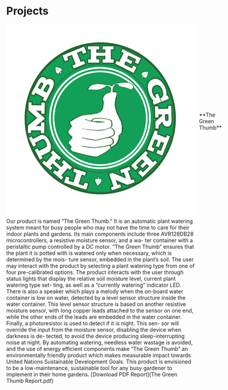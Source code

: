 # Projects

<div class="project">
  <div style="display: flex; align-items: center;">
    <img src="images/Screenshot 2023-11-12 at 11.38.37 PM.png" alt="Green Thumb Icon" class="project-icon" style="margin-right: 10px;">
    **The Green Thumb**
  </div>
  Our product is named “The Green Thumb.” It is an automatic plant watering system meant for busy people who may not have the time to care for their indoor plants and gardens. Its main components include three AVR128DB28 microcontrollers, a resistive moisture sensor, and a wa- ter container with a peristaltic pump controlled by a DC motor. “The Green Thumb” ensures that the plant it is potted with is watered only when necessary, which is determined by the mois- ture sensor, embedded in the plant’s soil. The user may interact with the product by selecting a plant watering type from one of four pre-calibrated options. The product interacts with the user through status lights that display the relative soil moisture level, current plant watering type set- ting, as well as a “currently watering” indicator LED. There is also a speaker which plays a melody when the on-board water container is low on water, detected by a level sensor structure inside the water container. This level sensor structure is based on another resistive moisture sensor, with long copper leads attached to the sensor on one end, while the other ends of the leads are embedded in the water container. Finally, a photoresistor is used to detect if it is night. This sen- sor will override the input from the moisture sensor, disabling the device when darkness is de- tected, to avoid the device producing sleep-interrupting noise at night. By automating watering, needless water wastage is avoided, and the use of energy efficient components make “The Green Thumb” an environmentally friendly product which makes measurable impact towards United Nations Sustainable Development Goals. This product is envisioned to be a low-maintenance, sustainable tool for any busy gardener to implement in their home gardens.
  [Download PDF Report](The Green Thumb Report.pdf)
</div>

